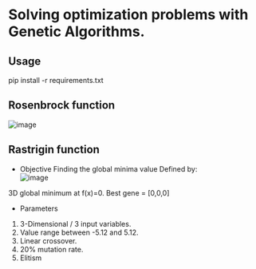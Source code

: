 # Solving optimization problems with Genetic Algorithms.

## Usage

pip install -r requirements.txt



## Rosenbrock function

![image](https://github.com/SunnySideUpSun/GeneticAlgo/assets/78585950/a92cfee5-64d1-4755-a211-e8c28ee945f6)

## Rastrigin function

- Objective
Finding the global minima value
Defined by:\
![image](https://github.com/SunnySideUpSun/GeneticAlgo/assets/78585950/1fd6e333-c7e5-42e1-8e9e-88b610887b8f)

3D global minimum at f(x)=0.
Best gene = [0,0,0]

- Parameters
1. 3-Dimensional / 3 input variables.
2. Value range between -5.12 and 5.12.
3. Linear crossover.
4. 20% mutation rate.
5. Elitism

